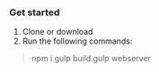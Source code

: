 ### Get started
1. Clone or download
2. Run the following commands:
> npm i
> gulp build
> gulp webserver
